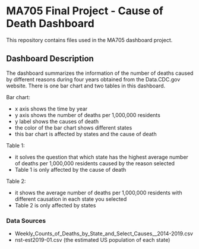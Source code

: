 # MA705 Final Project - Cause of Death Dashboard

This repository contains files used in the MA705 dashboard project.

## Dashboard Description

The dashboard summarizes the information of the number of deaths caused by different reasons during four years obtained from the Data.CDC.gov website.
There is one bar chart and two tables in this dashboard.

Bar chart:
- x axis shows the time by year
- y axis shows the number of deaths per 1,000,000 residents
- y label shows the causes of death
- the color of the bar chart shows different states
- this bar chart is affected by states and the cause of death

Table 1:
- it solves the question that which state has the highest average number of deaths per 1,000,000 residents caused by the reason selected
- Table 1 is only affected by the cause of death

Table 2:
- it shows the average number of deaths per 1,000,000 residents with different causation in each state you selected
- Table 2 is only affected by states

### Data Sources

- Weekly_Counts_of_Deaths_by_State_and_Select_Causes__2014-2019.csv
- nst-est2019-01.csv (the estimated US population of each state)

